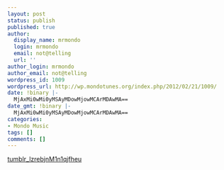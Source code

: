 ```yaml
---
layout: post
status: publish
published: true
author:
  display_name: mrmondo
  login: mrmondo
  email: not@telling
  url: ''
author_login: mrmondo
author_email: not@telling
wordpress_id: 1009
wordpress_url: http://wp.mondotunes.org/index.php/2012/02/21/1009/
date: !binary |-
  MjAxMi0wMi0yMSAyMDowMjowMCArMDAwMA==
date_gmt: !binary |-
  MjAxMi0wMi0yMSAyMDowMjowMCArMDAwMA==
categories:
- Mondo Music
tags: []
comments: []
---
```

<a href='http://wp.mondotunes.org/wp-content/uploads/2012/02/tumblr_lzrebjnM1n1qjfheu.mp3' title='tumblr_lzrebjnM1n1qjfheu'>tumblr_lzrebjnM1n1qjfheu</a>
